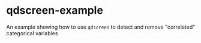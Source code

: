# qdscreen-example
An example showing how to use `qdscreen` to detect and remove "correlated" categorical variables
